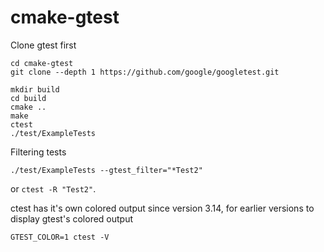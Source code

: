 # cmake-gtest

Clone gtest first
```
cd cmake-gtest
git clone --depth 1 https://github.com/google/googletest.git

mkdir build
cd build
cmake ..
make
ctest
./test/ExampleTests
```

Filtering tests

`./test/ExampleTests --gtest_filter="*Test2"` 

or `ctest -R "Test2"`.

ctest has it's own colored output since version 3.14, for earlier versions to display gtest's colored output 

`GTEST_COLOR=1 ctest -V`

